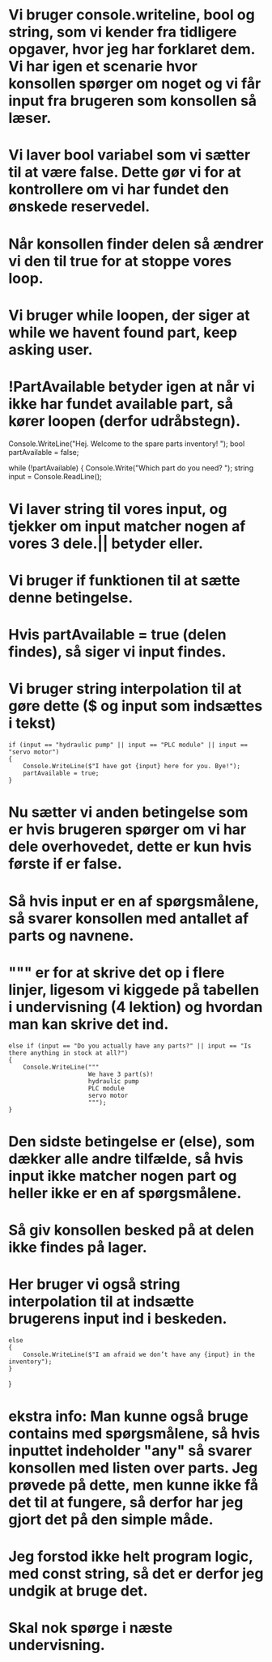 # Vi bruger console.writeline, bool og string, som vi kender fra tidligere opgaver, hvor jeg har forklaret dem. Vi har igen et scenarie hvor konsollen spørger om noget og vi får input fra brugeren som konsollen så læser. 

# Vi laver bool variabel som vi sætter til at være false. Dette gør vi for at kontrollere om vi har fundet den ønskede reservedel.
# Når konsollen finder delen så ændrer vi den til true for at stoppe vores loop. 
# Vi bruger while loopen, der siger at while we havent found part, keep asking user. 
# !PartAvailable betyder igen at når vi ikke har fundet available part, så kører loopen (derfor udråbstegn). 
Console.WriteLine("Hej. Welcome to the spare parts inventory! ");
bool partAvailable = false;

while (!partAvailable)
{
    Console.Write("Which part do you need? ");
    string input = Console.ReadLine();
# Vi laver string til vores input, og tjekker om input matcher nogen af vores 3 dele.|| betyder eller.
# Vi bruger if funktionen til at sætte denne betingelse.
# Hvis partAvailable = true (delen findes), så siger vi input findes. 
# Vi bruger string interpolation til at gøre dette ($ og input som indsættes i tekst)
    
    if (input == "hydraulic pump" || input == "PLC module" || input == "servo motor")
    {
        Console.WriteLine($"I have got {input} here for you. Bye!");
        partAvailable = true;
    }

# Nu sætter vi anden betingelse som er hvis brugeren spørger om vi har dele overhovedet, dette er kun hvis første if er false. 
# Så hvis input er en af spørgsmålene, så svarer konsollen med antallet af parts og navnene.
# """ er for at skrive det op i flere linjer, ligesom vi kiggede på tabellen i undervisning (4 lektion) og hvordan man kan skrive det ind. 
    else if (input == "Do you actually have any parts?" || input == "Is there anything in stock at all?")
    {
        Console.WriteLine("""
                          We have 3 part(s)!
                          hydraulic pump
                          PLC module
                          servo motor
                          """);
    }

# Den sidste betingelse er (else), som dækker alle andre tilfælde, så hvis input ikke matcher nogen part og heller ikke er en af spørgsmålene. 
# Så giv konsollen besked på at delen ikke findes på lager. 
# Her bruger vi også string interpolation til at indsætte brugerens input ind i beskeden. 


    else                                                                                    
    {
        Console.WriteLine($"I am afraid we don’t have any {input} in the inventory");
    }
}

# ekstra info: Man kunne også bruge contains med spørgsmålene, så hvis inputtet indeholder "any" så svarer konsollen med listen over parts. Jeg prøvede på dette, men kunne ikke få det til at fungere, så derfor har jeg gjort det på den simple måde. 
# Jeg forstod ikke helt program logic, med const string, så det er derfor jeg undgik at bruge det. 
# Skal nok spørge i næste undervisning. 


























